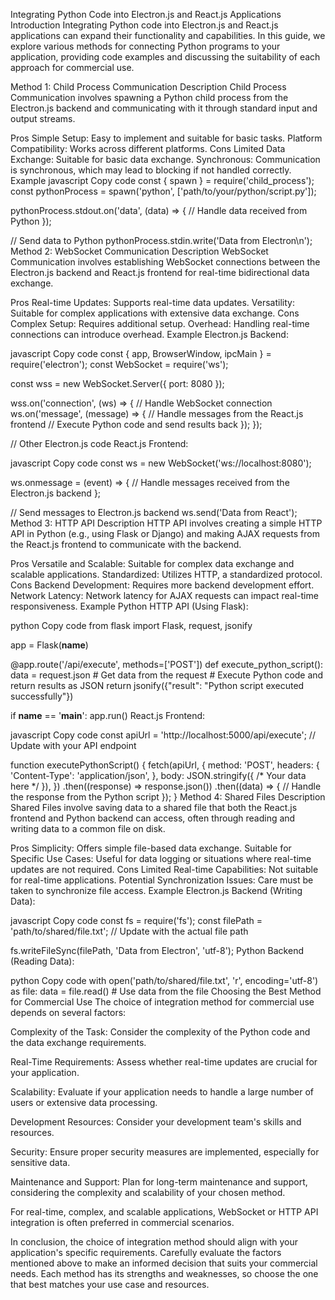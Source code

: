 Integrating Python Code into Electron.js and React.js Applications
Introduction
Integrating Python code into Electron.js and React.js applications can expand their functionality and capabilities. In this guide, we explore various methods for connecting Python programs to your application, providing code examples and discussing the suitability of each approach for commercial use.

Method 1: Child Process Communication
Description
Child Process Communication involves spawning a Python child process from the Electron.js backend and communicating with it through standard input and output streams.

Pros
Simple Setup: Easy to implement and suitable for basic tasks.
Platform Compatibility: Works across different platforms.
Cons
Limited Data Exchange: Suitable for basic data exchange.
Synchronous: Communication is synchronous, which may lead to blocking if not handled correctly.
Example
javascript
Copy code
const { spawn } = require('child_process');
const pythonProcess = spawn('python', ['path/to/your/python/script.py']);

pythonProcess.stdout.on('data', (data) => {
  // Handle data received from Python
});

// Send data to Python
pythonProcess.stdin.write('Data from Electron\n');
Method 2: WebSocket Communication
Description
WebSocket Communication involves establishing WebSocket connections between the Electron.js backend and React.js frontend for real-time bidirectional data exchange.

Pros
Real-time Updates: Supports real-time data updates.
Versatility: Suitable for complex applications with extensive data exchange.
Cons
Complex Setup: Requires additional setup.
Overhead: Handling real-time connections can introduce overhead.
Example
Electron.js Backend:

javascript
Copy code
const { app, BrowserWindow, ipcMain } = require('electron');
const WebSocket = require('ws');

const wss = new WebSocket.Server({ port: 8080 });

wss.on('connection', (ws) => {
  // Handle WebSocket connection
  ws.on('message', (message) => {
    // Handle messages from the React.js frontend
    // Execute Python code and send results back
  });
});

// Other Electron.js code
React.js Frontend:

javascript
Copy code
const ws = new WebSocket('ws://localhost:8080');

ws.onmessage = (event) => {
  // Handle messages received from the Electron.js backend
};

// Send messages to Electron.js backend
ws.send('Data from React');
Method 3: HTTP API
Description
HTTP API involves creating a simple HTTP API in Python (e.g., using Flask or Django) and making AJAX requests from the React.js frontend to communicate with the backend.

Pros
Versatile and Scalable: Suitable for complex data exchange and scalable applications.
Standardized: Utilizes HTTP, a standardized protocol.
Cons
Backend Development: Requires more backend development effort.
Network Latency: Network latency for AJAX requests can impact real-time responsiveness.
Example
Python HTTP API (Using Flask):

python
Copy code
from flask import Flask, request, jsonify

app = Flask(__name__)

@app.route('/api/execute', methods=['POST'])
def execute_python_script():
    data = request.json  # Get data from the request
    # Execute Python code and return results as JSON
    return jsonify({"result": "Python script executed successfully"})

if __name__ == '__main__':
    app.run()
React.js Frontend:

javascript
Copy code
const apiUrl = 'http://localhost:5000/api/execute'; // Update with your API endpoint

function executePythonScript() {
  fetch(apiUrl, {
    method: 'POST',
    headers: {
      'Content-Type': 'application/json',
    },
    body: JSON.stringify({ /* Your data here */ }),
  })
    .then((response) => response.json())
    .then((data) => {
      // Handle the response from the Python script
    });
}
Method 4: Shared Files
Description
Shared Files involve saving data to a shared file that both the React.js frontend and Python backend can access, often through reading and writing data to a common file on disk.

Pros
Simplicity: Offers simple file-based data exchange.
Suitable for Specific Use Cases: Useful for data logging or situations where real-time updates are not required.
Cons
Limited Real-time Capabilities: Not suitable for real-time applications.
Potential Synchronization Issues: Care must be taken to synchronize file access.
Example
Electron.js Backend (Writing Data):

javascript
Copy code
const fs = require('fs');
const filePath = 'path/to/shared/file.txt'; // Update with the actual file path

fs.writeFileSync(filePath, 'Data from Electron', 'utf-8');
Python Backend (Reading Data):

python
Copy code
with open('path/to/shared/file.txt', 'r', encoding='utf-8') as file:
    data = file.read()
    # Use data from the file
Choosing the Best Method for Commercial Use
The choice of integration method for commercial use depends on several factors:

Complexity of the Task: Consider the complexity of the Python code and the data exchange requirements.

Real-Time Requirements: Assess whether real-time updates are crucial for your application.

Scalability: Evaluate if your application needs to handle a large number of users or extensive data processing.

Development Resources: Consider your development team's skills and resources.

Security: Ensure proper security measures are implemented, especially for sensitive data.

Maintenance and Support: Plan for long-term maintenance and support, considering the complexity and scalability of your chosen method.

For real-time, complex, and scalable applications, WebSocket or HTTP API integration is often preferred in commercial scenarios.

In conclusion, the choice of integration method should align with your application's specific requirements. Carefully evaluate the factors mentioned above to make an informed decision that suits your commercial needs. Each method has its strengths and weaknesses, so choose the one that best matches your use case and resources.
